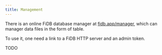 ```yaml
---
title: Management
---
```


There is an online FiDB database manager
at [fidb.app/manager](https://fidb.app/manager),
which can manager data files in the form of table.

To use it, one need a link
to a FiDB HTTP server
and an admin token.

TODO

